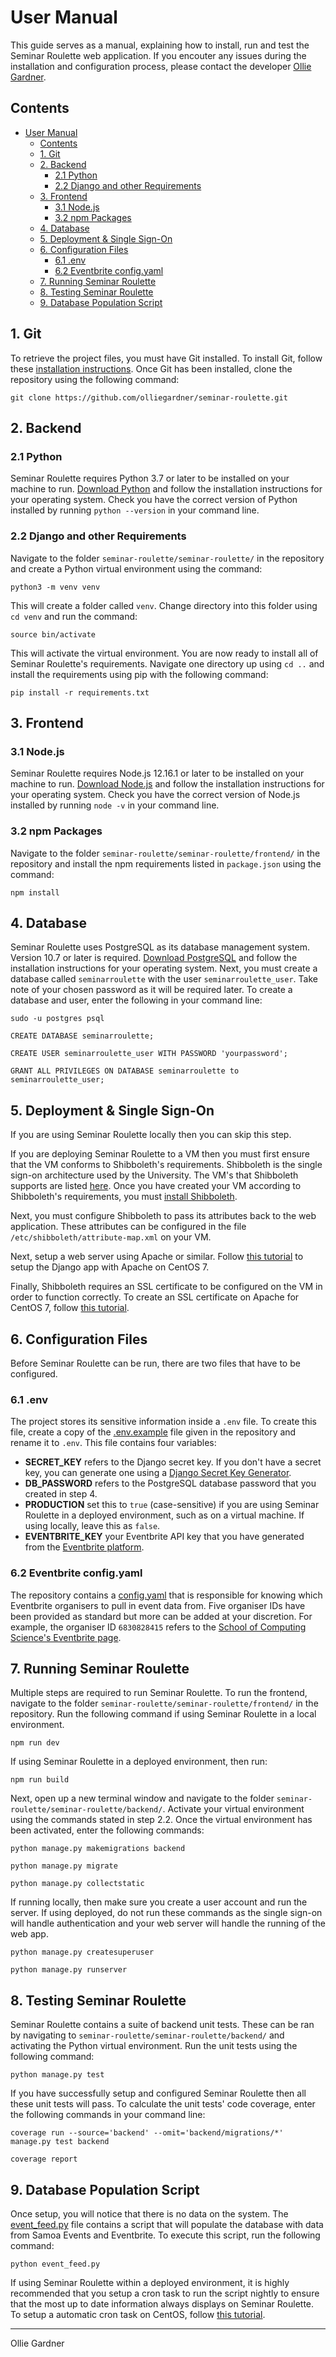 # User Manual

This guide serves as a manual, explaining how to install, run and test the Seminar Roulette web application. If you encouter any issues during the installation and configuration process, please contact the developer [Ollie Gardner](https://github.com/olliegardner).

## Contents

- [User Manual](#user-manual)
  - [Contents](#contents)
  - [1. Git](#1-git)
  - [2. Backend](#2-backend)
    - [2.1 Python](#21-python)
    - [2.2 Django and other Requirements](#22-django-and-other-requirements)
  - [3. Frontend](#3-frontend)
    - [3.1 Node.js](#31-nodejs)
    - [3.2 npm Packages](#32-npm-packages)
  - [4. Database](#4-database)
  - [5. Deployment & Single Sign-On](#5-deployment--single-sign-on)
  - [6. Configuration Files](#6-configuration-files)
    - [6.1 .env](#61-env)
    - [6.2 Eventbrite config.yaml](#62-eventbrite-configyaml)
  - [7. Running Seminar Roulette](#7-running-seminar-roulette)
  - [8. Testing Seminar Roulette](#8-testing-seminar-roulette)
  - [9. Database Population Script](#9-database-population-script)

## 1. Git

To retrieve the project files, you must have Git installed. To install Git, follow these [installation instructions](https://git-scm.com/book/en/v2/Getting-Started-Installing-Git). Once Git has been installed, clone the repository using the following command:

```
git clone https://github.com/olliegardner/seminar-roulette.git
```

## 2. Backend

### 2.1 Python

Seminar Roulette requires Python 3.7 or later to be installed on your machine to run. [Download Python](https://www.python.org/downloads/) and follow the installation instructions for your operating system. Check you have the correct version of Python installed by running `python --version` in your command line.

### 2.2 Django and other Requirements

Navigate to the folder `seminar-roulette/seminar-roulette/` in the repository and create a Python virtual environment using the command:

```
python3 -m venv venv
```

This will create a folder called `venv`. Change directory into this folder using `cd venv` and run the command:

```
source bin/activate
```

This will activate the virtual environment. You are now ready to install all of Seminar Roulette's requirements. Navigate one directory up using `cd ..` and install the requirements using pip with the following command:

```
pip install -r requirements.txt
```

## 3. Frontend

### 3.1 Node.js

Seminar Roulette requires Node.js 12.16.1 or later to be installed on your machine to run. [Download Node.js](https://nodejs.org/en/download/) and follow the installation instructions for your operating system. Check you have the correct version of Node.js installed by running `node -v` in your command line.

### 3.2 npm Packages

Navigate to the folder `seminar-roulette/seminar-roulette/frontend/` in the repository and install the npm requirements listed in `package.json` using the command:

```
npm install
```

## 4. Database

Seminar Roulette uses PostgreSQL as its database management system. Version 10.7 or later is required. [Download PostgreSQL](https://www.postgresql.org/download/) and follow the installation instructions for your operating system. Next, you must create a database called `seminarroulette` with the user `seminarroulette_user`. Take note of your chosen password as it will be required later. To create a database and user, enter the following in your command line:

```
sudo -u postgres psql

CREATE DATABASE seminarroulette;

CREATE USER seminarroulette_user WITH PASSWORD 'yourpassword';

GRANT ALL PRIVILEGES ON DATABASE seminarroulette to seminarroulette_user;
```

## 5. Deployment & Single Sign-On

If you are using Seminar Roulette locally then you can skip this step.

If you are deploying Seminar Roulette to a VM then you must first ensure that the VM conforms to Shibboleth's requirements. Shibboleth is the single sign-on architecture used by the University. The VM's that Shibboleth supports are listed [here](https://wiki.shibboleth.net/confluence/display/IDP4/SystemRequirements). Once you have created your VM according to Shibboleth's requirements, you must [install Shibboleth](https://wiki.shibboleth.net/confluence/display/SP3/RPMInstall).

Next, you must configure Shibboleth to pass its attributes back to the web application. These attributes can be configured in the file `/etc/shibboleth/attribute-map.xml` on your VM.

Next, setup a web server using Apache or similar. Follow [this tutorial](https://devops.ionos.com/tutorials/how-to-install-django-with-apache-on-centos-7/) to setup the Django app with Apache on CentOS 7.

Finally, Shibboleth requires an SSL certificate to be configured on the VM in order to function correctly. To create an SSL certificate on Apache for CentOS 7, follow [this tutorial](https://www.digitalocean.com/community/tutorials/how-to-create-an-ssl-certificate-on-apache-for-centos-7).

## 6. Configuration Files

Before Seminar Roulette can be run, there are two files that have to be configured.

### 6.1 .env

The project stores its sensitive information inside a `.env` file. To create this file, create a copy of the [.env.example](seminar-roulette/.env.example) file given in the repository and rename it to `.env`. This file contains four variables:

- **SECRET_KEY** refers to the Django secret key. If you don't have a secret key, you can generate one using a [Django Secret Key Generator](https://djecrety.ir/).
- **DB_PASSWORD** refers to the PostgreSQL database password that you created in step 4.
- **PRODUCTION** set this to `true` (case-sensitive) if you are using Seminar Roulette in a deployed environment, such as on a virtual machine. If using locally, leave this as `false`.
- **EVENTBRITE_KEY** your Eventbrite API key that you have generated from the [Eventbrite platform](https://www.eventbrite.com/platform/).

### 6.2 Eventbrite config.yaml

The repository contains a [config.yaml](seminar-roulette/config.yaml) that is responsible for knowing which Eventbrite organisers to pull in event data from. Five organiser IDs have been provided as standard but more can be added at your discretion. For example, the organiser ID `6830828415` refers to the [School of Computing Science's Eventbrite page](https://www.eventbrite.com/o/school-of-computing-science-university-of-glasgow-6830828415).

## 7. Running Seminar Roulette

Multiple steps are required to run Seminar Roulette. To run the frontend, navigate to the folder `seminar-roulette/seminar-roulette/frontend/` in the repository. Run the following command if using Seminar Roulette in a local environment.

```
npm run dev
```

If using Seminar Roulette in a deployed environment, then run:

```
npm run build
```

Next, open up a new terminal window and navigate to the folder `seminar-roulette/seminar-roulette/backend/`. Activate your virtual environment using the commands stated in step 2.2. Once the virtual environment has been activated, enter the following commands:

```
python manage.py makemigrations backend

python manage.py migrate

python manage.py collectstatic
```

If running locally, then make sure you create a user account and run the server. If using deployed, do not run these commands as the single sign-on will handle authentication and your web server will handle the running of the web app.

```
python manage.py createsuperuser

python manage.py runserver
```

## 8. Testing Seminar Roulette

Seminar Roulette contains a suite of backend unit tests. These can be ran by navigating to `seminar-roulette/seminar-roulette/backend/` and activating the Python virtual environment. Run the unit tests using the following command:

```
python manage.py test
```

If you have successfully setup and configured Seminar Roulette then all these unit tests will pass. To calculate the unit tests' code coverage, enter the following commands in your command line:

```
coverage run --source='backend' --omit='backend/migrations/*' manage.py test backend

coverage report
```

## 9. Database Population Script

Once setup, you will notice that there is no data on the system. The [event_feed.py](seminar-roulette/event_feed.py) file contains a script that will populate the database with data from Samoa Events and Eventbrite. To execute this script, run the following command:

```
python event_feed.py
```

If using Seminar Roulette within a deployed environment, it is highly recommended that you setup a cron task to run the script nightly to ensure that the most up to date information always displays on Seminar Roulette. To setup a automatic cron task on CentOS, follow [this tutorial](https://www.digitalocean.com/community/tutorials/how-to-use-cron-to-automate-tasks-centos-8).

---

Ollie Gardner
